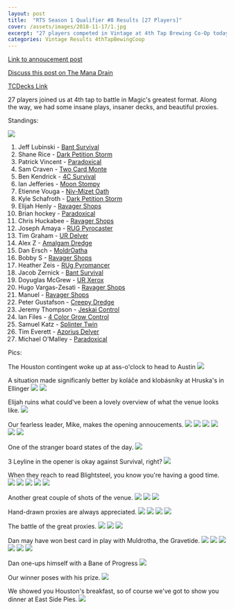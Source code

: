 ```yaml
---
layout: post
title:  "RTS Season 1 Qualifier #8 Results [27 Players]"
cover: /assets/images/2018-11-17/1.jpg
excerpt: "27 players competed in Vintage at 4th Tap Brewing Co-Op today. Check out the results!"
categories: Vintage Results 4thTapBewingCoop
---
```


[Link to annoucement
post](http://themanadrain.com/topic/2219/11-17-romancing-the-stones-proxy-vintage-austin-tx/)

[Discuss this post on The Mana
Drain](http://themanadrain.com/topic/2266/romancing-the-stones-8-27-players-in-austin-texas)

[TCDecks Link](http://tcdecks.net/format.php?format=Vintage)

27 players joined us at 4th tap to battle in Magic's greatest format. Along the way, we had some
insane plays, insaner decks, and beautiful proxies.

Standings:

![]({{site.cdn_url}}/assets/images/2018-11-17/standings.jpg)

1. Jeff Lubinski - [Bant Survival]({{site.cdn_url}}/assets/images/2018-11-17/deck-1.jpg)
2. Shane Rice - [Dark Petition Storm]({{site.cdn_url}}/assets/images/2018-11-17/deck-2.jpg)
3. Patrick Vincent - [Paradoxical]({{site.cdn_url}}/assets/images/2018-11-17/deck-3.jpg)
4. Sam Craven - [Two Card Monte]({{site.cdn_url}}/assets/images/2018-11-17/deck-4.jpg)
5. Ben Kendrick - [4C Survival]({{site.cdn_url}}/assets/images/2018-11-17/deck-5.jpg)
6. Ian Jefferies - [Moon Stompy]({{site.cdn_url}}/assets/images/2018-11-17/deck-6.jpg)
7. Etienne Vouga - [Niv-Mizet Oath]({{site.cdn_url}}/assets/images/2018-11-17/deck-7.jpg)
8. Kyle Schafroth - [Dark Petition Storm]({{site.cdn_url}}/assets/images/2018-11-17/deck-8.jpg)
9. Elijah Henly - [Ravager Shops]({{site.cdn_url}}/assets/images/2018-11-17/deck-9.jpg)
10. Brian hockey - [Paradoxical]({{site.cdn_url}}/assets/images/2018-11-17/deck-10.jpg)
11. Chris Huckabee - [Ravager Shops]({{site.cdn_url}}/assets/images/2018-11-17/deck-11.jpg)
12. Joseph Amaya - [RUG Pyrocaster]({{site.cdn_url}}/assets/images/2018-11-17/deck-12.jpg)
13. Tim Graham - [UR Delver]({{site.cdn_url}}/assets/images/2018-11-17/deck-13.jpg)
14. Alex Z - [Amalgam Dredge]({{site.cdn_url}}/assets/images/2018-11-17/deck-14.jpg)
15. Dan Ersch - [MoldrOatha]({{site.cdn_url}}/assets/images/2018-11-17/deck-15.jpg)
16. Bobby S - [Ravager Shops]({{site.cdn_url}}/assets/images/2018-11-17/deck-16.jpg)
17. Heather Zeis - [RUg Pyromancer]({{site.cdn_url}}/assets/images/2018-11-17/deck-17.jpg)
18. Jacob Zernick - [Bant Survival]({{site.cdn_url}}/assets/images/2018-11-17/deck-18.jpg)
19. Doyuglas McGrew - [UR Xerox]({{site.cdn_url}}/assets/images/2018-11-17/deck-19.jpg)
20. Hugo Vargas-Zesati - [Ravager Shops]({{site.cdn_url}}/assets/images/2018-11-17/deck-20.jpg)
21. Manuel - [Ravager Shops]({{site.cdn_url}}/assets/images/2018-11-17/deck-21.jpg)
22. Peter Gustafson - [Creepy Dredge]({{site.cdn_url}}/assets/images/2018-11-17/deck-22.jpg)
23. Jeremy Thompson - [Jeskai Control]({{site.cdn_url}}/assets/images/2018-11-17/deck-23.jpg)
24. Ian Files - [4 Color Grow Control]({{site.cdn_url}}/assets/images/2018-11-17/deck-24.jpg)
25. Samuel Katz - [Splinter Twin]({{site.cdn_url}}/assets/images/2018-11-17/deck-25.jpg)
26. Tim Everett - [Azorius Delver]({{site.cdn_url}}/assets/images/2018-11-17/deck-26.jpg)
27. Michael O'Malley - [Paradoxical]({{site.cdn_url}}/assets/images/2018-11-17/deck-27.jpg)


Pics:

The Houston contingent woke up at ass-o'clock to head to Austin
![]({{site.cdn_url}}/assets/images/2018-11-17/1.jpg)

A situation made significanly better by koláče and klobásníky at Hruska's in Ellinger
![]({{site.cdn_url}}/assets/images/2018-11-17/2.jpg)
![]({{site.cdn_url}}/assets/images/2018-11-17/3.jpg)

Elijah ruins what could've been a lovely overview of what the venue looks like.
![]({{site.cdn_url}}/assets/images/2018-11-17/4.jpg)

Our fearless leader, Mike, makes the opening annoucements.
![]({{site.cdn_url}}/assets/images/2018-11-17/5.jpg)
![]({{site.cdn_url}}/assets/images/2018-11-17/6.jpg)
![]({{site.cdn_url}}/assets/images/2018-11-17/7.jpg)
![]({{site.cdn_url}}/assets/images/2018-11-17/8.jpg)
![]({{site.cdn_url}}/assets/images/2018-11-17/9.jpg)
![]({{site.cdn_url}}/assets/images/2018-11-17/10.jpg)

One of the stranger board states of the day.
![]({{site.cdn_url}}/assets/images/2018-11-17/11.jpg)

3 Leyline in the opener is okay against Survival, right?
![]({{site.cdn_url}}/assets/images/2018-11-17/12.jpg)

When they reach to read Blightsteel, you know you're having a good time.
![]({{site.cdn_url}}/assets/images/2018-11-17/13.jpg)
![]({{site.cdn_url}}/assets/images/2018-11-17/14.jpg)
![]({{site.cdn_url}}/assets/images/2018-11-17/15.jpg)
![]({{site.cdn_url}}/assets/images/2018-11-17/16.jpg)
![]({{site.cdn_url}}/assets/images/2018-11-17/17.jpg)

Another great couple of shots of the venue.
![]({{site.cdn_url}}/assets/images/2018-11-17/18.jpg)
![]({{site.cdn_url}}/assets/images/2018-11-17/19.jpg)
![]({{site.cdn_url}}/assets/images/2018-11-17/20.jpg)

Hand-drawn proxies are always appreciated.
![]({{site.cdn_url}}/assets/images/2018-11-17/21.jpg)
![]({{site.cdn_url}}/assets/images/2018-11-17/22.jpg)
![]({{site.cdn_url}}/assets/images/2018-11-17/23.jpg)
![]({{site.cdn_url}}/assets/images/2018-11-17/24.jpg)

The battle of the great proxies.
![]({{site.cdn_url}}/assets/images/2018-11-17/25.jpg)
![]({{site.cdn_url}}/assets/images/2018-11-17/26.jpg)
![]({{site.cdn_url}}/assets/images/2018-11-17/27.jpg)

Dan may have won best card in play with Muldrotha, the Gravetide.
![]({{site.cdn_url}}/assets/images/2018-11-17/28.jpg)
![]({{site.cdn_url}}/assets/images/2018-11-17/29.jpg)
![]({{site.cdn_url}}/assets/images/2018-11-17/30.jpg)
![]({{site.cdn_url}}/assets/images/2018-11-17/31.jpg)
![]({{site.cdn_url}}/assets/images/2018-11-17/32.jpg)
![]({{site.cdn_url}}/assets/images/2018-11-17/33.jpg)

Dan one-ups himself with a Bane of Progress
![]({{site.cdn_url}}/assets/images/2018-11-17/34.jpg)

Our winner poses with his prize.
![]({{site.cdn_url}}/assets/images/2018-11-17/35.jpg)

We showed you Houston's breakfast, so of course we've got to show you dinner at East Side Pies.
![]({{site.cdn_url}}/assets/images/2018-11-17/36.jpg)

